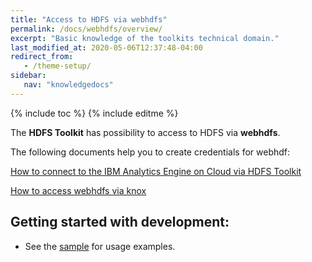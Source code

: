 ```yaml
---
title: "Access to HDFS via webhdfs"
permalink: /docs/webhdfs/overview/
excerpt: "Basic knowledge of the toolkits technical domain."
last_modified_at: 2020-05-06T12:37:48-04:00
redirect_from:
   - /theme-setup/
sidebar:
   nav: "knowledgedocs"
---
```

{% include toc %}
{% include editme %}



The **HDFS Toolkit** has possibility to access to HDFS via **webhdfs**.

The following documents help you to create credentials for webhdf:

[How to connect to the IBM Analytics Engine on Cloud via HDFS Toolkit](https://github.com/IBMStreams/streamsx.hdfs/wiki/How-to-connect-to-IAE-via-HDFS-Toolkit)

[How to access webhdfs via knox](
https://github.com/IBMStreams/streamsx.hdfs/wiki/How-to-access-webhdfs-via-knox)


## Getting started with development:
 
* See the [sample](https://github.com/IBMStreams/streamsx.hdfs/tree/master/samples/webHDFS) for usage examples.


